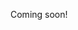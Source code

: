 Coming soon!

<!--


Consider breaking everything up into questions and answers, so that students can use it for self-study by covering up the answers, e.g. "What is biology? The study of chemical replicators."


# Philosophy

TODO


# Math

- Mathematics is the "rules of rules".
  - How do rules interact with each other? What rules can you make?
    - The study of how rules interact is called logic.
      - TODO
    - The study of what rules you can make is best viewed through model theory (or category theory?).
    
# Computation

- The study of the application of rules is called computation.
  - TODO

# Physics

TODO: physics is study of the rules of the nature, or how the universe computes itself
TODO: dimensional analysis


# Chemistry

- Chemistry is the study of emergent properties of atoms.
  - TODO


# Biology

- Biology is the study of chemical replicators.
  - Imperfect replicators adapt to their environments (evolution).
    - <genetic information; tier zoo "evolution ponits"; sexual and asexual production>
  - Replication requires materials and energy. In different contexts, the same chemicals are used and reused for material or energy (e.g. human fat is used as a material or energy, depending on the context). The Roche biochemical pathway chart illustrates all of the core conversions between material and energy from inside and outside the system.
    - Materials: All Earth's replicators are made primarily of carbon, hydrogen, oxygen, and nitrogen, because the Earth is primarily made of these elements. Over time, more exotic replicators have learned to exploit properties of less common elements to replicate more.
      - <why chemical properties (carbon's bonds, oxygenation, etc.) make them obvious for their roles in replicators. what are important chemicals?>
        - <why are proteins, fats, and carbs used for building materials? what do they do?>
      - All these chemicals are found naturally on Earth in gaseous form as CO2, ... and in liquid form as H20, ...
    - Energy: Earth's replicators mainly get energy from (1) Sun's radiaton ("photosynthesis") and (2) chemical reactions ("eating"). Replicators store energy in chemical bonds.
      - Photosynthesis: plants need carbon to grow, so they knock the O2 off of the CO2 using the momentum from photons radiating from the sun.
        - <how do plants store energy as sugars?>
        - <why does the sun radiate photons? fusion!>
      - <eating: the main types of dietary energy are carbs, proteins, fats. all of these happen to be energy storage chemicals>

      
# Psychology

- Psychology is the study of human behavior, or the emergent properties of neurons in the human architecture.
  - TODO
  
TODO: neurons that fire together are wired together. we can make neurons fire together by positive/negative reinforcement/punishment.


# Sociology

- Sociology is the study of emergent psychology.
  - TODO


# Economics

- Economics is the study of value at the socialogical level.

      
# TODO

Do more subjects!





-->
